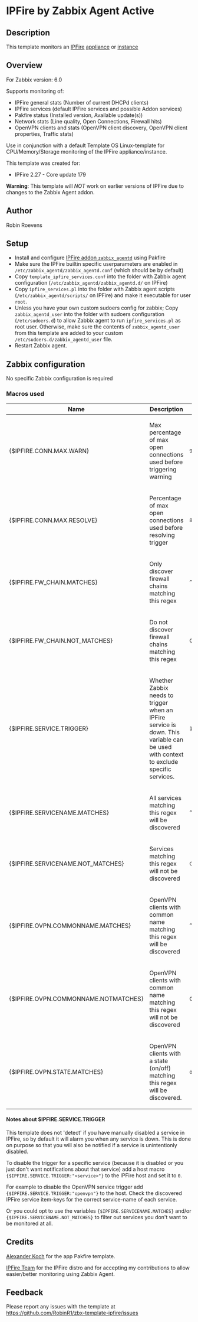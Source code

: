 # IPFire by Zabbix Agent Active

## Description

This template monitors an [IPFire](https://www.ipfire.org/) [appliance](https://www.lightningwirelabs.com/products/ipfire/appliances) or [instance](https://www.ipfire.org/download)

## Overview

For Zabbix version: 6.0

Supports monitoring of:
- IPFire general stats (Number of current DHCPd clients)
- IPFire services (default IPFire services and possible Addon services)
- Pakfire status (Installed version, Available update(s))
- Network stats (Line quality, Open Connections, Firewall hits)
- OpenVPN clients and stats (OpenVPN client discovery, OpenVPN client properties, Traffic stats)

Use in conjunction with a default Template OS Linux-template for CPU/Memory/Storage monitoring of the IPFire appliance/instance.

This template was created for:

- IPFire 2.27 - Core update 179

**Warning**: This template will *NOT* work on earlier versions of IPFire due to changes to the Zabbix Agent addon.

## Author

Robin Roevens

## Setup

- Install and configure [IPFire addon `zabbix_agentd`](https://wiki.ipfire.org/addons/zabbix_agentd) using Pakfire
- Make sure the IPFire builtin specific userparameters are enabled in `/etc/zabbix_agentd/zabbix_agentd.conf` (which should be by default)
- Copy `template_ipfire_services.conf` into the folder with Zabbix agent configuration (`/etc/zabbix_agentd/zabbix_agentd.d/` on IPFire)
- Copy `ipfire_services.pl` into the folder with Zabbix agent scripts (`/etc/zabbix_agentd/scripts/` on IPFire) and make it executable for user `root`.
- Unless you have your own custom sudoers config for zabbix; Copy `zabbix_agentd_user` into the folder with sudoers configuration (`/etc/sudoers.d`) to allow Zabbix agent to run `ipfire_services.pl` as root user.
  Otherwise, make sure the contents of `zabbix_agentd_user` from this template are added to your custom `/etc/sudoers.d/zabbix_agentd_user` file.
- Restart Zabbix agent.

## Zabbix configuration

No specific Zabbix configuration is required

### Macros used
|Name|Description|Default|
|----|-----------|-------|
|{$IPFIRE.CONN.MAX.WARN} |<p>Max percentage of max open connections used before triggering warning</p>|`95` |
|{$IPFIRE.CONN.MAX.RESOLVE} |<p>Percentage of max open connections used before resolving trigger</p>|`85` |
|{$IPFIRE.FW_CHAIN.MATCHES} |<p>Only discover firewall chains matching this regex</p>|`^.*$` |
|{$IPFIRE.FW_CHAIN.NOT_MATCHES} |<p>Do not discover firewall chains matching this regex</p>|`CHANGE_IF_NEEDED` |
|{$IPFIRE.SERVICE.TRIGGER} |<p>Whether Zabbix needs to trigger when an IPFire service is down. This variable can be used with context to exclude specific services.</p>|`1` |
|{$IPFIRE.SERVICENAME.MATCHES} |<p>All services matching this regex will be discovered</p>|`^.*$` |
|{$IPFIRE.SERVICENAME.NOT_MATCHES} |<p>Services matching this regex will not be discovered</p>|`CHANGE_IF_NEEDED` |
|{$IPFIRE.OVPN.COMMONNAME.MATCHES} |<p>OpenVPN clients with common name matching this regex will be discovered</p>|`^.*$` |
|{$IPFIRE.OVPN.COMMONNAME.NOTMATCHES} |<p>OpenVPN clients with common name matching this regex will not be discovered</p>|`CHANGE_IF_NEEDED` |
|{$IPFIRE.OVPN.STATE.MATCHES} |<p>OpenVPN clients with a state (on/off) matching this regex will be discovered.</p>|`on` |

#### Notes about $IPFIRE.SERVICE.TRIGGER
This template does not 'detect' if you have manually disabled a service in IPFire, so by default it will alarm you when any service is down. This is done on purpose so that you will also be notified if a service is unintentionly disabled.

To disable the trigger for a specific service (because it is disabled or you just don't want notifications about that service) add a host macro `{$IPFIRE.SERVICE.TRIGGER:"<service>"}` to the IPFire host and set it to `0`. 

For example to disable the OpenVPN service trigger add `{$IPFIRE.SERVICE.TRIGGER:"openvpn"}` to the host. Check the discovered IPFire service item-keys for the correct service-name of each service.

Or you could opt to use the variables `{$IPFIRE.SERVICENAME.MATCHES}` and/or `{$IPFIRE.SERVICENAME.NOT_MATCHES}` to filter out services
you don't want to be monitored at all.

## Credits

[Alexander Koch](https://community.ipfire.org/t/looking-for-the-zabbix-agent-template/1459/2) for the app Pakfire template.

[IPFire Team](https://www.ipfire.org) for the IPFire distro and for accepting my contributions to allow easier/better monitoring using Zabbix Agent.

## Feedback

Please report any issues with the template at https://github.com/RobinR1/zbx-template-ipfire/issues
